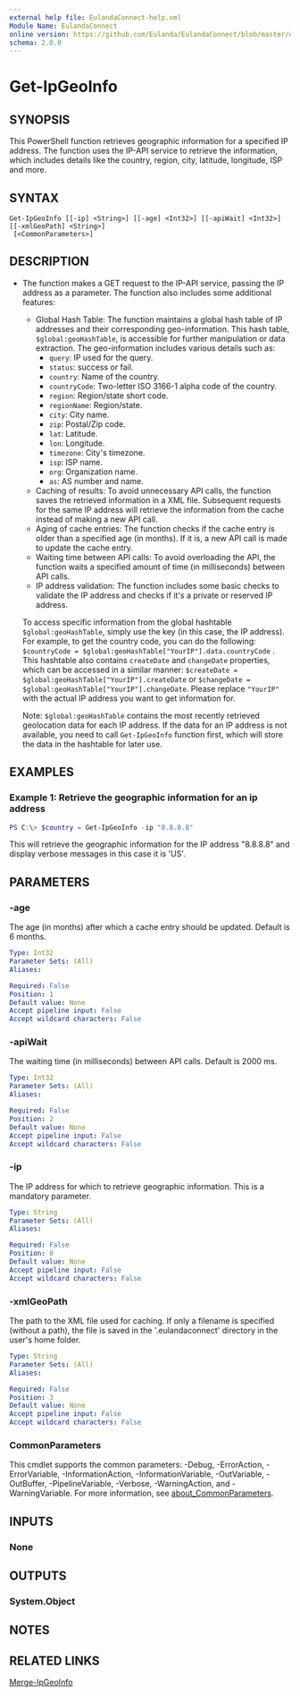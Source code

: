 ```yaml
---
external help file: EulandaConnect-help.xml
Module Name: EulandaConnect
online version: https://github.com/Eulanda/EulandaConnect/blob/master/docs/Get-IpGeoInfo.md
schema: 2.0.0
---
```


# Get-IpGeoInfo

## SYNOPSIS
This PowerShell function retrieves geographic information for a specified IP address. The function uses the IP-API service to retrieve the information, which includes details like the country, region, city, latitude, longitude, ISP and more.

## SYNTAX

```
Get-IpGeoInfo [[-ip] <String>] [[-age] <Int32>] [[-apiWait] <Int32>] [[-xmlGeoPath] <String>]
 [<CommonParameters>]
```

## DESCRIPTION
- The function makes a GET request to the IP-API service, passing the IP address as a parameter. The function also includes some additional features:

  - Global Hash Table: The function maintains a global hash table of IP addresses and their corresponding geo-information. This hash table, `$global:geoHashTable`, is accessible for further manipulation or data extraction. The geo-information includes various details such as:
    - `query`: IP used for the query.
    - `status`: success or fail.
    - `country`: Name of the country.
    - `countryCode`: Two-letter ISO 3166-1 alpha code of the country.
    - `region`: Region/state short code.
    - `regionName`: Region/state.
    - `city`: City name.
    - `zip`: Postal/Zip code.
    - `lat`: Latitude.
    - `lon`: Longitude.
    - `timezone`: City's timezone.
    - `isp`: ISP name.
    - `org`: Organization name.
    - `as`: AS number and name.
  - Caching of results: To avoid unnecessary API calls, the function saves the retrieved information in a XML file. Subsequent requests for the same IP address will retrieve the information from the cache instead of making a new API call.
  - Aging of cache entries: The function checks if the cache entry is older than a specified age (in months). If it is, a new API call is made to update the cache entry.
  - Waiting time between API calls: To avoid overloading the API, the function waits a specified amount of time (in milliseconds) between API calls.
  - IP address validation: The function includes some basic checks to validate the IP address and checks if it's a private or reserved IP address.

  To access specific information from the global hashtable `$global:geoHashTable`, simply use the key (in this case, the IP address). For example, to get the country code, you can do the following: `$countryCode = $global:geoHashTable["YourIP"].data.countryCode` .  This hashtable also contains `createDate` and `changeDate` properties, which can be accessed in a similar manner: `$createDate = $global:geoHashTable["YourIP"].createDate` or `$changeDate = $global:geoHashTable["YourIP"].changeDate`. Please replace `"YourIP"` with the actual IP address you want to get information for.

  Note: `$global:geoHashTable` contains the most recently retrieved geolocation data for each IP address. If the data for an IP address is not available, you need to call `Get-IpGeoInfo` function first, which will store the data in the hashtable for later use.

## EXAMPLES

### Example 1: Retrieve the geographic information  for an ip address
```powershell
PS C:\> $country = Get-IpGeoInfo -ip "8.8.8.8"
```

This will retrieve the geographic information for the IP address "8.8.8.8" and display verbose messages in this case it is 'US'.

## PARAMETERS

### -age
The age (in months) after which a cache entry should be updated. Default is 6 months.

```yaml
Type: Int32
Parameter Sets: (All)
Aliases:

Required: False
Position: 1
Default value: None
Accept pipeline input: False
Accept wildcard characters: False
```

### -apiWait
The waiting time (in milliseconds) between API calls. Default is 2000 ms.

```yaml
Type: Int32
Parameter Sets: (All)
Aliases:

Required: False
Position: 2
Default value: None
Accept pipeline input: False
Accept wildcard characters: False
```

### -ip
The IP address for which to retrieve geographic information. This is a mandatory parameter.

```yaml
Type: String
Parameter Sets: (All)
Aliases:

Required: False
Position: 0
Default value: None
Accept pipeline input: False
Accept wildcard characters: False
```

### -xmlGeoPath
The path to the XML file used for caching. If only a filename is specified (without a path), the file is saved in the '.eulandaconnect' directory in the user's home folder.

```yaml
Type: String
Parameter Sets: (All)
Aliases:

Required: False
Position: 3
Default value: None
Accept pipeline input: False
Accept wildcard characters: False
```

### CommonParameters
This cmdlet supports the common parameters: -Debug, -ErrorAction, -ErrorVariable, -InformationAction, -InformationVariable, -OutVariable, -OutBuffer, -PipelineVariable, -Verbose, -WarningAction, and -WarningVariable. For more information, see [about_CommonParameters](http://go.microsoft.com/fwlink/?LinkID=113216).

## INPUTS

### None

## OUTPUTS

### System.Object
## NOTES

## RELATED LINKS

[Merge-IpGeoInfo](./functions/Merge-IpGeoInfo.md)
